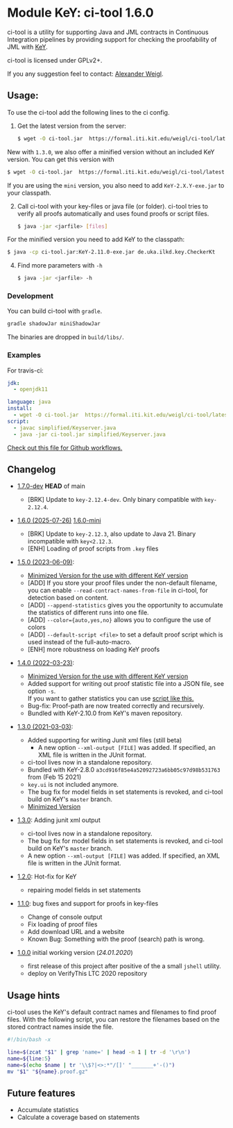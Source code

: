 # Module KeY: ci-tool 1.6.0

ci-tool is a utility for supporting Java and JML contracts in Continuous Integration pipelines 
by providing support for checking the proofability of JML with [KeY](https://key-project.org).

ci-tool is licensed under GPLv2+.

If you any suggestion feel to contact: [Alexander Weigl](https://formal.iti.kit.edu/weigl).

## Usage:

To use the ci-tool add the following lines to the ci config.

1. Get the latest version from the server:
   ```bash
   $ wget -O ci-tool.jar  https://formal.iti.kit.edu/weigl/ci-tool/latest.php?type=all
   ```

  New with `1.3.0`, we also offer a minified version without an included KeY version.
  You can get this version with
  
  ```bash
  $ wget -O ci-tool.jar  https://formal.iti.kit.edu/weigl/ci-tool/latest.php?type=mini
  ```

  If you are using the `mini` version, you also need to add `KeY-2.X.Y-exe.jar` 
  to your classpath. 
  
2. Call ci-tool with your key-files or java file (or folder).
   ci-tool tries to verify all proofs automatically and uses found proofs or script files.

   ```bash 
   $ java -jar <jarfile> [files]
   ```
   
For the minified version you need to add KeY to the classpath:

   ```bash
   $ java -cp ci-tool.jar:KeY-2.11.0-exe.jar de.uka.ilkd.key.CheckerKt 
   ```

4. Find more parameters with `-h`
  
   ```bash
   $ java -jar <jarfile> -h 
   ```


### Development

You can build ci-tool with `gradle`.
```bash 
gradle shadowJar miniShadowJar
```
The binaries are dropped in `build/libs/`.



### Examples

For travis-ci:

```yaml
jdk:
  - openjdk11

language: java
install:
  - wget -O ci-tool.jar  https://formal.iti.kit.edu/weigl/ci-tool/latest.php?type=all
script:
  - javac simplified/Keyserver.java
  - java -jar ci-tool.jar simplified/Keyserver.java
```

[Check out this file for Github workflows.](https://github.com/KeYProject/verification-project-template/blob/main/.github/workflows/KeY-check.yml)


## Changelog

* [1.7.0-dev]() **HEAD** of main 
  * [BRK] Update to `key-2.12.4-dev`. Only binary compatible with `key-2.12.4`. 

* [1.6.0 (2025-07-26)](https://github.com/wadoon/key-citool/releases/download/v1.6.0/key-citool-1.6.0-all.jar) 
  [1.6.0-mini](https://github.com/wadoon/key-citool/releases/download/v1.6.0/key-citool-1.6.0-mini.jar)
  * [BRK] Update to `key-2.12.3`, also update to Java 21. Binary incompatible with `key<2.12.3`.
  * [ENH] Loading of proof scripts from `.key` files

* [1.5.0 (2023-06-09)](https://formal.iti.kit.edu/ci-tool/ci-tool-1.5.0-all.jar):
  - [Minimized Version for the use with different KeY version](https://formal.iti.kit.edu/ci-tool/ci-tool-1.5.0-mini.jar)
  - [ADD] If you store your proof files under the non-default filename, you can enable 
    `--read-contract-names-from-file` in ci-tool, for detection based on content. 
  - [ADD] `--append-statistics` gives you the opportunity to accumulate the statistics of different runs into one file.
  - [ADD] `--color={auto,yes,no}` allows you to configure the use of colors
  - [ADD] `--default-script <file>` to set a default proof script which is used instead of the full-auto-macro.
  - [ENH] more robustness on loading KeY proofs


* [1.4.0 (2022-03-23)](https://formal.iti.kit.edu/ci-tool/ci-tool-1.4.0-all.jar):
  - [Minimized Version for the use with different KeY version](https://formal.iti.kit.edu/ci-tool/ci-tool-1.4.0-mini.jar)
  - Added support for writing out proof statistic file into a JSON file, see option `-s`.  
    If you want to gather statistics you can use [script like this.](https://github.com/KeYProject/verification-project-template/blob/main/tools/statistics.py)
  - Bug-fix: Proof-path are now treated correctly and recursively.
  - Bundled with KeY-2.10.0 from KeY's maven repository.

* [1.3.0 (2021-03-03)](https://formal.iti.kit.edu/ci-tool/ci-tool-1.3.0-all.jar): 
  - Added supporting for writing Junit xml files  (still beta)
    - A new option `--xml-output [FILE]` was added. If specified, an XML file is written in the JUnit format.
  - ci-tool lives now in a standalone repository.
  - Bundled with KeY-2.8.0 `a3cd916f85e4a52092723a6bb05c97d98b531763` from (Feb 15 2021)
  - `key.ui` is not included anymore.
  - The bug fix for model fields in set statements is revoked, and ci-tool build on KeY's `master` branch.
  - [Minimized Version](https://formal.iti.kit.edu/ci-tool/ci-tool-1.3.0-mini.jar)

* [1.3.0](https://formal.iti.kit.edu/ci-tool/keyext.citool-1.3.0--alpha-all.jar): Adding junit xml output
  - ci-tool lives now in a standalone repository.
  - The bug fix for model fields in set statements is revoked, and ci-tool build on KeY's `master` branch.
  - A new option `--xml-output [FILE]` was added. If specified, an XML file is written in the JUnit format.
  

* [1.2.0](https://formal.iti.kit.edu/ci-tool/keyext.citool-1.2.0-all.jar): Hot-fix for KeY
   - repairing model fields in set statements

* [1.1.0](https://formal.iti.kit.edu/ci-tool/keyext.citool-1.1.0-all.jar): bug fixes and support for proofs in key-files
  - Change of console output 
  - Fix loading of proof files
  - Add download URL and a website
  - Known Bug: Something with the proof (search) path is wrong.

* [1.0.0](https://formal.iti.kit.edu/ci-tool/keyext.citool-1.0.0-all.jar) initial working version (*24.01.2020*)
  - first release of this project after positive of the a small `jshell` utility.
  - deploy on VerifyThis LTC 2020 repository  

## Usage hints

ci-tool uses the KeY's default contract names and filenames to find proof files. With the following script, you can 
restore the filenames based on the stored contract names inside the file. 

```bash
#!/bin/bash -x

line=$(zcat "$1" | grep 'name=' | head -n 1 | tr -d '\r\n')
name=${line:5}
name=$(echo $name | tr '\\$?|<>:*"/[]' "_______+'-()")
mv "$1" "${name}.proof.gz"
```
  
  
## Future features

* Accumulate statistics
* Calculate a coverage based on statements 

